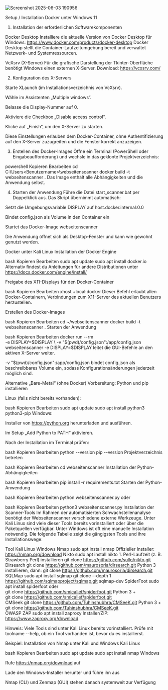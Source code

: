 
![Screenshot 2025-06-03 190956](https://github.com/user-attachments/assets/0d727af3-70c9-49c2-a289-a682ae65c38e)

Setup / Installation
Docker unter Windows 11
1. Installation der erforderlichen Softwarekomponenten

Docker Desktop
Installiere die aktuelle Version von Docker Desktop für Windows:
https://www.docker.com/products/docker-desktop
Docker Desktop stellt die Container-Laufzeitumgebung bereit und verwaltet Netzwerk- und Systemressourcen.

VcXsrv (X-Server)
Für die grafische Darstellung der Tkinter-Oberfläche benötigt Windows einen externen X-Server.
Download: https://vcxsrv.com/

2. Konfiguration des X-Servers

Starte XLaunch (im Installationsverzeichnis von VcXsrv).

Wähle im Assistenten „Multiple windows“.

Belasse die Display-Nummer auf 0.

Aktiviere die Checkbox „Disable access control“.

Klicke auf „Finish“, um den X-Server zu starten.

Diese Einstellungen erlauben dem Docker-Container, ohne Authentifizierung auf den X-Server zuzugreifen und die Fenster korrekt anzuzeigen.

3. Erstellen des Docker-Images
Öffne ein Terminal (PowerShell oder Eingabeaufforderung) und wechsle in das geklonte Projektverzeichnis:

powershell
Kopieren
Bearbeiten
cd C:\Users\<Benutzername>\webseitenscanner
docker build -t webseitenscanner .
Das Image enthält alle Abhängigkeiten und die Anwendung selbst.

4. Starten der Anwendung
Führe die Datei start_scanner.bat per Doppelklick aus.
Das Skript übernimmt automatisch:

Setzt die Umgebungsvariable DISPLAY auf host.docker.internal:0.0

Bindet config.json als Volume in den Container ein

Startet das Docker-Image webseitenscanner

Die Anwendung öffnet sich als Desktop-Fenster und kann wie gewohnt genutzt werden.

Docker unter Kali Linux
Installation der Docker Engine

bash
Kopieren
Bearbeiten
sudo apt update
sudo apt install docker.io
Alternativ findest du Anleitungen für andere Distributionen unter
https://docs.docker.com/engine/install/

Freigabe des X11-Displays für den Docker-Container

bash
Kopieren
Bearbeiten
xhost +local:docker
Dieser Befehl erlaubt allen Docker-Containern, Verbindungen zum X11-Server des aktuellen Benutzers herzustellen.

Erstellen des Docker-Images

bash
Kopieren
Bearbeiten
cd ~/webseitenscanner
docker build -t webseitenscanner .
Starten der Anwendung

bash
Kopieren
Bearbeiten
docker run --rm \
  -e DISPLAY=$DISPLAY \
  -v "$(pwd)/config.json":/app/config.json \
  webseitenscanner
-e DISPLAY=$DISPLAY leitet die GUI-Befehle an den aktiven X-Server weiter.

-v "$(pwd)/config.json":/app/config.json bindet config.json als beschreibbares Volume ein, sodass Konfigurationsänderungen jederzeit möglich sind.

Alternative „Bare-Metal“ (ohne Docker)
Vorbereitung: Python und pip installieren

Linux (falls nicht bereits vorhanden):

bash
Kopieren
Bearbeiten
sudo apt update
sudo apt install python3 python3-pip
Windows:

Installer von https://python.org herunterladen und ausführen.

Im Setup „Add Python to PATH“ aktivieren.

Nach der Installation im Terminal prüfen:

bash
Kopieren
Bearbeiten
python --version
pip --version
Projektverzeichnis betreten

bash
Kopieren
Bearbeiten
cd webseitenscanner
Installation der Python-Abhängigkeiten

bash
Kopieren
Bearbeiten
pip install -r requirements.txt
Starten der Python-Anwendung

bash
Kopieren
Bearbeiten
python webseitenscanner.py
oder

bash
Kopieren
Bearbeiten
python3 webseitenscanner.py
Installation der Scanner-Tools
Im Rahmen der automatisierten Schwachstellenanalyse benötigt der Webseitenscanner verschiedene externe Werkzeuge. Unter Kali Linux sind viele dieser Tools bereits vorinstalliert oder über die Paketquellen verfügbar. Unter Windows ist oft eine manuelle Installation notwendig.
Die folgende Tabelle zeigt die gängigsten Tools und ihre Installationswege:

Tool	Kali Linux	Windows
Nmap	sudo apt install nmap	Offizieller Installer: https://nmap.org/download
Nikto	sudo apt install nikto	1. Perl-Laufzeit (z. B. Strawberry Perl) installieren
git clone https://github.com/sullo/nikto.git		
Dirsearch	git clone https://github.com/maurosoria/dirsearch.git	Python 3 installieren, dann:
git clone https://github.com/maurosoria/dirsearch.git		
SQLMap	sudo apt install sqlmap	git clone --depth 1 https://github.com/sqlmapproject/sqlmap.git sqlmap-dev
SpiderFoot	sudo apt install spiderfoot	
oder		
git clone https://github.com/smicallef/spiderfoot.git	Python 3 +	
git clone https://github.com/smicallef/spiderfoot.git		
CMSeek	git clone https://github.com/Tuhinshubhra/CMSeeK.git	Python 3 +
git clone https://github.com/Tuhinshubhra/CMSeeK.git		
OWASP ZAP	sudo apt install zaproxy	Installer/ZIP: https://www.zaproxy.org/download

Hinweis: Viele Tools sind unter Kali Linux bereits vorinstalliert. Prüfe mit toolname --help, ob ein Tool vorhanden ist, bevor du es installierst.

Beispiel: Installation von Nmap unter Kali und Windows
Kali Linux

bash
Kopieren
Bearbeiten
sudo apt update
sudo apt install nmap
Windows

Rufe https://nmap.org/download auf

Lade den Windows-Installer herunter und führe ihn aus

Nmap (CLI) und Zenmap (GUI) stehen danach systemweit zur Verfügung
